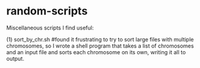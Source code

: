 random-scripts
==============

Miscellaneous scripts I find useful:

(1) sort_by_chr.sh   #found it frustrating to try to sort large files with multiple chromosomes, so I wrote a shell program that takes a list of chromosomes and an input file and sorts each chromosome on its own, writing it all to output.
